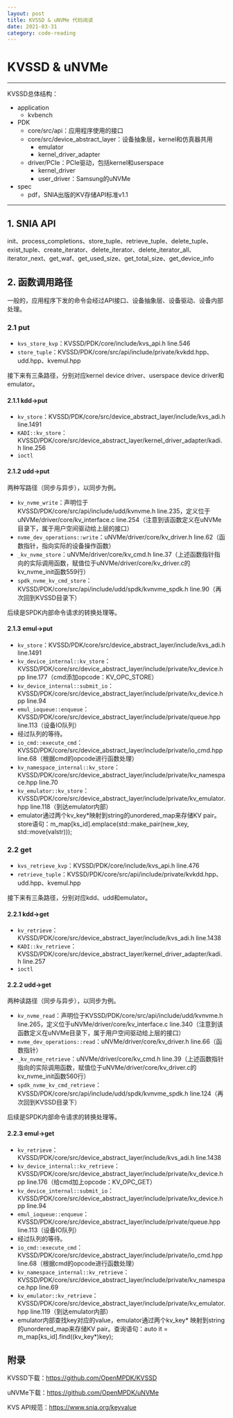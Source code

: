 ```yaml
---
layout: post
title: KVSSD & uNVMe 代码阅读
date: 2021-03-31
category: code-reading
---
```


# KVSSD & uNVMe
---
KVSSD总体结构：
- application
    - kvbench
- PDK
    - core/src/api：应用程序使用的接口
    - core/src/device_abstract_layer：设备抽象层，kernel和仿真器共用
        - emulator
        - kernel_driver_adapter
    - driver/PCIe：PCIe驱动，包括kernel和userspace
        - kernel_driver
        - user_driver：Samsung的uNVMe
- spec
    - pdf，SNIA出版的KV存储API标准v1.1
    
---


## 1. SNIA API

init、process_completions、store_tuple、retrieve_tuple、delete_tuple、exist_tuple、create_iterator、delete_iterator、delete_iterator_all、iterator_next、get_waf、get_used_size、get_total_size、get_device_info

## 2. 函数调用路径

一般的，应用程序下发的命令会经过API接口、设备抽象层、设备驱动、设备内部处理。

### 2.1 put

- `kvs_store_kvp`：KVSSD/PDK/core/include/kvs_api.h line.546
- `store_tuple`：KVSSD/PDK/core/src/api/include/private/kvkdd.hpp、udd.hpp、kvemul.hpp

接下来有三条路径，分别对应kernel device driver、userspace device driver和emulator。

#### 2.1.1 kdd->put

- `kv_store`：KVSSD/PDK/core/src/device_abstract_layer/include/kvs_adi.h line.1491
- `KADI::kv_store`：KVSSD/PDK/core/src/device_abstract_layer/kernel_driver_adapter/kadi.h line.256
- `ioctl`

#### 2.1.2 udd->put

两种写路径（同步与异步），以同步为例。
- `kv_nvme_write`：声明位于KVSSD/PDK/core/src/api/include/udd/kvnvme.h line.235，定义位于uNVMe/driver/core/kv_interface.c line.254（注意到该函数定义在uNVMe目录下，属于用户空间驱动给上层的接口）
- `nvme_dev_operations::write`：uNVMe/driver/core/kv_driver.h line.62（函数指针，指向实际的设备操作函数）
- `_kv_nvme_store`：uNVMe/driver/core/kv_cmd.h line.37（上述函数指针指向的实际调用函数，赋值位于uNVMe/driver/core/kv_driver.c的kv_nvme_init函数559行）
- `spdk_nvme_kv_cmd_store`：KVSSD/PDK/core/src/api/include/udd/spdk/kvnvme_spdk.h line.90（再次回到KVSSD目录下）

后续是SPDK内部命令请求的转换处理等。

#### 2.1.3 emul->put

- `kv_store`：KVSSD/PDK/core/src/device_abstract_layer/include/kvs_adi.h line.1491
- `kv_device_internal::kv_store`：KVSSD/PDK/core/src/device_abstract_layer/include/private/kv_device.hpp line.177（cmd添加opcode：KV_OPC_STORE）
- `kv_device_internal::submit_io`：KVSSD/PDK/core/src/device_abstract_layer/include/private/kv_device.hpp line.94
- `emul_ioqueue::enqueue`：KVSSD/PDK/core/src/device_abstract_layer/include/private/queue.hpp line.113（设备IO队列）
- 经过队列的等待。
- `io_cmd::execute_cmd`：KVSSD/PDK/core/src/device_abstract_layer/include/private/io_cmd.hpp line.68（根据cmd的opcode进行函数处理）
- `kv_namespace_internal::kv_store`：KVSSD/PDK/core/src/device_abstract_layer/include/private/kv_namespace.hpp line.70
- `kv_emulator::kv_store`：KVSSD/PDK/core/src/device_abstract_layer/include/private/kv_emulator.hpp line.118（到达emulator内部）
- emulator通过两个kv_key*映射到string的unordered_map来存储KV pair。store语句：m_map[ks_id].emplace(std::make_pair(new_key, std::move(valstr)));

### 2.2 get

- `kvs_retrieve_kvp`：KVSSD/PDK/core/include/kvs_api.h line.476
- `retrieve_tuple`：KVSSD/PDK/core/src/api/include/private/kvkdd.hpp、udd.hpp、kvemul.hpp

接下来有三条路径，分别对应kdd、udd和emulator。

#### 2.2.1 kdd->get

- `kv_retrieve`：KVSSD/PDK/core/src/device_abstract_layer/include/kvs_adi.h line.1438
- `KADI::kv_retrieve`：KVSSD/PDK/core/src/device_abstract_layer/kernel_driver_adapter/kadi.h line.257
- `ioctl`

#### 2.2.2 udd->get

两种读路径（同步与异步），以同步为例。
- `kv_nvme_read`：声明位于KVSSD/PDK/core/src/api/include/udd/kvnvme.h line.265，定义位于uNVMe/driver/core/kv_interface.c line.340（注意到该函数定义在uNVMe目录下，属于用户空间驱动给上层的接口）
- `nvme_dev_operations::read`：uNVMe/driver/core/kv_driver.h line.66（函数指针）
- `_kv_nvme_retrieve`：uNVMe/driver/core/kv_cmd.h line.39（上述函数指针指向的实际调用函数，赋值位于uNVMe/driver/core/kv_driver.c的kv_nvme_init函数560行）
- `spdk_nvme_kv_cmd_retrieve`：KVSSD/PDK/core/src/api/include/udd/spdk/kvnvme_spdk.h line.124（再次回到KVSSD目录下）

后续是SPDK内部命令请求的转换处理等。

#### 2.2.3 emul->get

- `kv_retrieve`：KVSSD/PDK/core/src/device_abstract_layer/include/kvs_adi.h line.1438
- `kv_device_internal::kv_retrieve`：KVSSD/PDK/core/src/device_abstract_layer/include/private/kv_device.hpp line.176（给cmd加上opcode：KV_OPC_GET）
- `kv_device_internal::submit_io`：KVSSD/PDK/core/src/device_abstract_layer/include/private/kv_device.hpp line.94
- `emul_ioqueue::enqueue`：KVSSD/PDK/core/src/device_abstract_layer/include/private/queue.hpp line.113（设备IO队列）
- 经过队列的等待。
- `io_cmd::execute_cmd`：KVSSD/PDK/core/src/device_abstract_layer/include/private/io_cmd.hpp line.68（根据cmd的opcode进行函数处理）
- `kv_namespace_internal::kv_retrieve`：KVSSD/PDK/core/src/device_abstract_layer/include/private/kv_namespace.hpp line.69
- `kv_emulator::kv_retrieve`：KVSSD/PDK/core/src/device_abstract_layer/include/private/kv_emulator.hpp line.119（到达emulator内部）
- emulator内部查找key对应的value，emulator通过两个kv_key* 映射到string的unordered_map来存储KV pair。查询语句：auto it = m_map[ks_id].find((kv_key*)key);

## 附录

KVSSD下载：https://github.com/OpenMPDK/KVSSD

uNVMe下载：https://github.com/OpenMPDK/uNVMe

KVS API规范：https://www.snia.org/keyvalue
